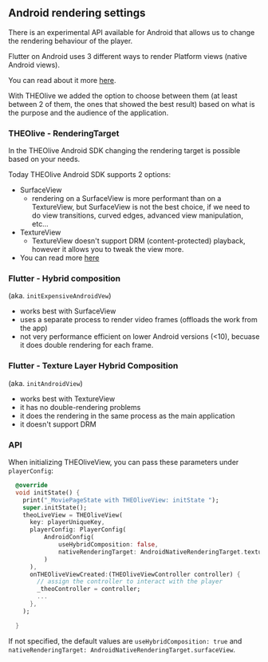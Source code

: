 ## Android rendering settings

There is an experimental API available for Android that allows us to change the rendering behaviour of the player.

Flutter on Android uses 3 different ways to render Platform views (native Android views).

You can read about it more [here](https://github.com/flutter/flutter/wiki/Android-Platform-Views).

With THEOlive we added the option to choose between them (at least between 2 of them, the ones that showed the best result) based on what is the purpose and the audience of the application.

### THEOlive - RenderingTarget
In the THEOlive Android SDK changing the rendering target is possible based on your needs.

Today THEOlive Android SDK supports 2 options:

- SurfaceView
  - rendering on a SurfaceView is more performant than on a TextureView, but SurfaceView is not the best choice, if we need to do view transitions, curved edges, advanced view manipulation, etc...
- TextureView
  - TextureView doesn't support DRM (content-protected) playback, however it allows you to tweak the view more.
- You can read more [here](https://source.android.com/docs/core/graphics/arch-tv#surface_or_texture)
  

### Flutter - Hybrid composition
(aka. `initExpensiveAndroidVew`)

- works best with SurfaceView
- uses a separate process to render video frames (offloads the work from the app)
- not very performance efficient on lower Android versions (<10), becuase it does double rendering for each frame.

### Flutter - Texture Layer Hybrid Composition
(aka. `initAndroidView`)

- works best with TextureView
- it has no double-rendering problems
- it does the rendering in the same process as the main application
- it doesn't support DRM

### API

When initializing THEOliveView, you can pass these parameters under `playerConfig`:

```dart
  @override
  void initState() {
    print("_MoviePageState with THEOliveView: initState ");
    super.initState();
    theoLiveView = THEOliveView(
      key: playerUniqueKey,
      playerConfig: PlayerConfig(
          AndroidConfig(
              useHybridComposition: false,
              nativeRenderingTarget: AndroidNativeRenderingTarget.textureView
          )
      ),
      onTHEOliveViewCreated:(THEOliveViewController controller) {
        // assign the controller to interact with the player
        _theoController = controller;
        ...
      },
    );

  }
```

If not specified, the default values are `useHybridComposition: true` and `nativeRenderingTarget: AndroidNativeRenderingTarget.surfaceView`.
